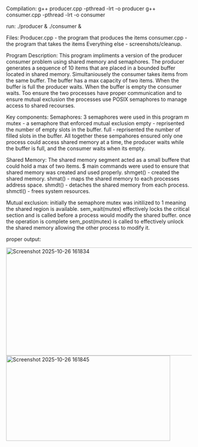 Compilation: 
g++ producer.cpp -pthread -lrt -o producer
g++ consumer.cpp -pthread -lrt -o consumer

run:
./producer & ./consumer &

Files: Producer.cpp - the program that produces the items consumer.cpp - the program that takes the items Everything else - screenshots/cleanup.

Program Description:
This program impliments a version of the producer consumer problem using shared memory and semaphores. The producer generates a sequence of 10 items that are placed in a bounded buffer located in shared memory. Simultaniousely the consumer takes items from the same buffer. The buffer has a max capacity of two items. When the buffer is full the producer waits. When the buffer is empty the consumer waits. Too ensure the two processes have proper communication and to ensure mutual exclusion the processes use POSIX semaphores to manage access to shared recourses.

Key components: 
Semaphores: 3 semaphores were used in this program m
mutex - a semaphore that enforced mutual exclusion
empty - reprisented the number of empty slots in the buffer.
full - reprisented the number of filled slots in the buffer.
All together these sempahores ensured only one process could access shared memory at a time, the producer waits while the buffer is full, and the consumer waits when its empty.

Shared Memory:
The shared memory segment acted as a small buffere that could hold a max of two items. $ main commands were used to ensure that shared memory was created and used properly.
shmget() - created the shared memory.
shmat() - maps the shared memory to each processes address space.
shmdt() - detaches the shared memory from each process.
shmctl() - frees system resources.

Mutual exclusion:
initially the semaphore mutex was initilized to 1 meaning the shared region is available.
sem_wait(mutex) effectively locks the critical section and is called before a process would modify the shared buffer.
once the operation is complete sem_post(mutex) is called to effectively unlock the shared memory allowing the other process to modify it.

proper output:

<img width="534" height="293" alt="Screenshot 2025-10-26 161834" src="https://github.com/user-attachments/assets/0a68a509-f0ee-4fda-a768-62b1c9b3d88e" />
<img width="445" height="231" alt="Screenshot 2025-10-26 161845" src="https://github.com/user-attachments/assets/6e65b1dd-222c-423f-acac-15c8ebeaf5c9" />
